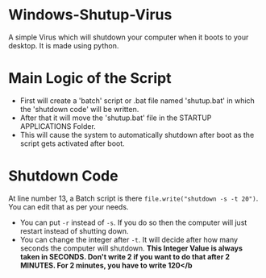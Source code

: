 # Windows-Shutup-Virus
A simple Virus which will shutdown your computer when it boots to your desktop. It is made using python.

# Main Logic of the Script
- First will create a 'batch' script or .bat file named 'shutup.bat' in which the 'shutdown code' will be written. 
- After that it will move the 'shutup.bat' file in the STARTUP APPLICATIONS Folder.
- This will cause the system to automatically shutdown after boot as the script gets activated after boot.

# Shutdown Code
At line number 13, a Batch script is there `file.write("shutdown -s -t 20")`. <br>
You can edit that as per your needs. <br>
- You can put `-r` instead of `-s`. If you do so then the computer will just restart instead of shutting down.
- You can change the integer after `-t`. It will decide after how many seconds the computer will shutdown. <b>This Integer Value is always taken in SECONDS. Don't write 2 if you want to do that after 2 MINUTES. For 2 minutes, you have to write 120</b
